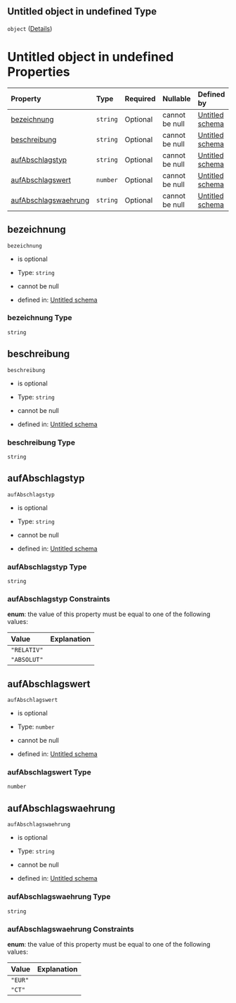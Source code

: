 ## Untitled object in undefined Type

`object` ([Details](positionsaufabschlag.md))

# Untitled object in undefined Properties

| Property                                      | Type     | Required | Nullable       | Defined by                                                                                                                                                                                                             |
| :-------------------------------------------- | :------- | :------- | :------------- | :--------------------------------------------------------------------------------------------------------------------------------------------------------------------------------------------------------------------- |
| [bezeichnung](#bezeichnung)                   | `string` | Optional | cannot be null | [Untitled schema](positionsaufabschlag-properties-bezeichnung.md "https://raw.githubusercontent.com/conuti-gmbh/bo4e-schema/master/schemas/v1/com/PositionsAufAbschlag.schema.json#/properties/bezeichnung")           |
| [beschreibung](#beschreibung)                 | `string` | Optional | cannot be null | [Untitled schema](positionsaufabschlag-properties-beschreibung.md "https://raw.githubusercontent.com/conuti-gmbh/bo4e-schema/master/schemas/v1/com/PositionsAufAbschlag.schema.json#/properties/beschreibung")         |
| [aufAbschlagstyp](#aufabschlagstyp)           | `string` | Optional | cannot be null | [Untitled schema](aufabschlagstyp.md "https://raw.githubusercontent.com/conuti-gmbh/bo4e-schema/master/schemas/v1/enum/AufAbschlagstyp.schema.json#/properties/aufAbschlagstyp")                                       |
| [aufAbschlagswert](#aufabschlagswert)         | `number` | Optional | cannot be null | [Untitled schema](positionsaufabschlag-properties-aufabschlagswert.md "https://raw.githubusercontent.com/conuti-gmbh/bo4e-schema/master/schemas/v1/com/PositionsAufAbschlag.schema.json#/properties/aufAbschlagswert") |
| [aufAbschlagswaehrung](#aufabschlagswaehrung) | `string` | Optional | cannot be null | [Untitled schema](waehrungseinheit.md "https://raw.githubusercontent.com/conuti-gmbh/bo4e-schema/master/schemas/v1/enum/Waehrungseinheit.schema.json#/properties/aufAbschlagswaehrung")                                |

## bezeichnung



`bezeichnung`

*   is optional

*   Type: `string`

*   cannot be null

*   defined in: [Untitled schema](positionsaufabschlag-properties-bezeichnung.md "https://raw.githubusercontent.com/conuti-gmbh/bo4e-schema/master/schemas/v1/com/PositionsAufAbschlag.schema.json#/properties/bezeichnung")

### bezeichnung Type

`string`

## beschreibung



`beschreibung`

*   is optional

*   Type: `string`

*   cannot be null

*   defined in: [Untitled schema](positionsaufabschlag-properties-beschreibung.md "https://raw.githubusercontent.com/conuti-gmbh/bo4e-schema/master/schemas/v1/com/PositionsAufAbschlag.schema.json#/properties/beschreibung")

### beschreibung Type

`string`

## aufAbschlagstyp



`aufAbschlagstyp`

*   is optional

*   Type: `string`

*   cannot be null

*   defined in: [Untitled schema](aufabschlagstyp.md "https://raw.githubusercontent.com/conuti-gmbh/bo4e-schema/master/schemas/v1/enum/AufAbschlagstyp.schema.json#/properties/aufAbschlagstyp")

### aufAbschlagstyp Type

`string`

### aufAbschlagstyp Constraints

**enum**: the value of this property must be equal to one of the following values:

| Value       | Explanation |
| :---------- | :---------- |
| `"RELATIV"` |             |
| `"ABSOLUT"` |             |

## aufAbschlagswert



`aufAbschlagswert`

*   is optional

*   Type: `number`

*   cannot be null

*   defined in: [Untitled schema](positionsaufabschlag-properties-aufabschlagswert.md "https://raw.githubusercontent.com/conuti-gmbh/bo4e-schema/master/schemas/v1/com/PositionsAufAbschlag.schema.json#/properties/aufAbschlagswert")

### aufAbschlagswert Type

`number`

## aufAbschlagswaehrung



`aufAbschlagswaehrung`

*   is optional

*   Type: `string`

*   cannot be null

*   defined in: [Untitled schema](waehrungseinheit.md "https://raw.githubusercontent.com/conuti-gmbh/bo4e-schema/master/schemas/v1/enum/Waehrungseinheit.schema.json#/properties/aufAbschlagswaehrung")

### aufAbschlagswaehrung Type

`string`

### aufAbschlagswaehrung Constraints

**enum**: the value of this property must be equal to one of the following values:

| Value   | Explanation |
| :------ | :---------- |
| `"EUR"` |             |
| `"CT"`  |             |
